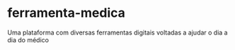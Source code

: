 # ferramenta-medica

Uma plataforma com diversas ferramentas digitais voltadas a ajudar o dia a dia do médico
